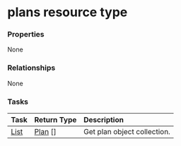 # plans resource type



### Properties
None

### Relationships
None


### Tasks

| Task		   | Return Type	|Description|
|:---------------|:--------|:----------|
|[List](../api/plan_list.md) | [Plan](plan.md) [] |Get plan object collection. |

<!-- uuid: 0d96653c-4bf7-4b62-b099-237d34d837a2
2015-10-16 01:35:19 UTC -->
<!-- {
  "type": "#page.annotation",
  "description": "plans resource",
  "keywords": "",
  "section": "documentation",
  "tocPath": ""
}-->